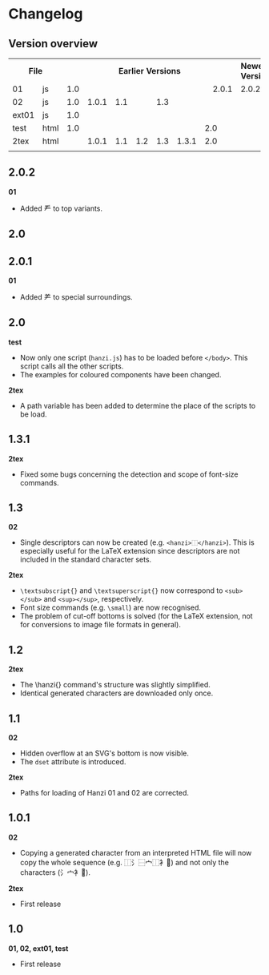 # Changelog

## Version overview

<table>
	<tr>
		<th colspan=2>File</th>
		<th colspan=8>Earlier Versions</th>
		<th>Newest Version</th>
	</tr>
	<tr>
		<td>01</td>
		<td>js</td>
		<td colspan=7>1.0</td>
		<td>2.0.1</td>
		<td>2.0.2</td>
	</tr>
	<tr>
		<td>02</td>
		<td>js</td>
		<td>1.0</td>
		<td>1.0.1</td>
		<td colspan=2>1.1</td>
  		<td colspan=5>1.3</td>
	</tr>
	<tr>
		<td>ext01</td>
		<td>js</td>
		<td colspan=9>1.0</td>
	</tr>
	<tr>
		<td>test</td>
		<td>html</td>
		<td colspan=6>1.0</td>
		<td colspan=3>2.0</td>
	</tr>
	<tr>
		<td>2tex</td>
		<td>html</td>
		<td colspan=2 align=right>1.0.1</td>
		<td>1.1</td>
  		<td>1.2</td>
  		<td>1.3</td>
  		<td>1.3.1</td>
		<td colspan=3>2.0</td>
	</tr>
	<tr>
		<td></td>
		<td></td>
		<td></td>
		<td></td>
		<td></td>
		<td></td>
		<td></td>
		<td></td>
		<td></td>
		<td></td>
		<td></td>
	</tr>
</table>

## 2.0.2

**01**

- Added 龵 to top variants.

## 2.0

## 2.0.1

**01**

- Added ⺶ to special surroundings.

## 2.0

**test**

- Now only one script (`hanzi.js`) has to be loaded before `</body>`. This script calls all the other scripts.
- The examples for coloured components have been changed.

**2tex**

- A path variable has been added to determine the place of the scripts to be load.

## 1.3.1

**2tex**

- Fixed some bugs concerning the detection and scope of font-size commands.

## 1.3

**02**

- Single descriptors can now be created (e.g. `<hanzi>⿰</hanzi>`). This is especially useful for the LaTeX extension since descriptors are not included in the standard character sets.

**2tex**

- `\textsubscript{}` and `\textsuperscript{}` now correspond to `<sub></sub>` and `<sup></sup>`, respectively.
- Font size commands (e.g. `\small`) are now recognised.
- The problem of cut-off bottoms is solved (for the LaTeX extension, not for conversions to image file formats in general).

## 1.2

**2tex**

- The \hanzi{} command's structure was slightly simplified.
- Identical generated characters are downloaded only once.

## 1.1

**02**

- Hidden overflow at an SVG's bottom is now visible.
- The `dset` attribute is introduced.

**2tex**

- Paths for loading of Hanzi 01 and 02 are corrected.

## 1.0.1

**02**

- Copying a generated character from an interpreted HTML file will now copy the whole sequence (e.g. ⿰氵⿱宀⿰衤𪠲) and not only the characters (氵宀衤𪠲).

**2tex**

- First release

## 1.0

**01, 02, ext01, test**

- First release
